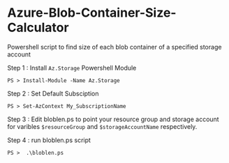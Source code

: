 # Azure-Blob-Container-Size-Calculator
Powershell script to find size of each blob container of a specified storage account

Step 1 : Install ``Az.Storage`` Powershell Module

``PS > Install-Module -Name Az.Storage``

Step 2 : Set Default Subsciption 

``PS > Set-AzContext My_SubscriptionName``

Step 3 : Edit bloblen.ps to point your resource group and storage account for varibles ``$resourceGroup`` and ``$storageAccountName`` respectively. 

Step 4 : run bloblen.ps script

``PS >  .\bloblen.ps``




